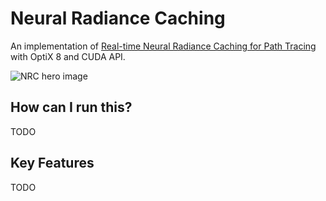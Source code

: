 # Neural Radiance Caching

An implementation of [Real-time Neural Radiance Caching for Path Tracing](https://research.nvidia.com/publication/2021-06_real-time-neural-radiance-caching-path-tracing) with OptiX 8 and CUDA API.

![NRC hero image](./apps/neural_radiance_caching_mdl/res/nrc.png)

## How can I run this?

TODO

## Key Features

TODO
